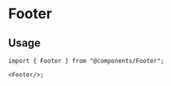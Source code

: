 # Footer

## Usage

```tsx
import { Footer } from "@components/Footer";

<Footer/>;
```

<!-- ## TOOD

- [ ] ...
  - [ ] ...
  - [ ] ...
- [ ] ... -->
